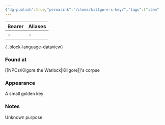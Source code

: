 ```yaml
---
{"dg-publish":true,"permalink":"/items/killgore-s-key/","tags":["item"],"dgShowBacklinks":true,"dgShowLocalGraph":true,"noteIcon":"item","created":"2024-01-06T01:05:02.790+01:00","updated":"2024-01-18T16:02:45.416+01:00"}
---
```


| Bearer | Aliases |
| ------ | ------- |
| \-     | \-      |

{ .block-language-dataview}
### Found at
[[NPCs/Kilgore the Warlock\|Killgore]]'s corpse
### Appearance
A small golden key
### Notes
Unknown purpose 